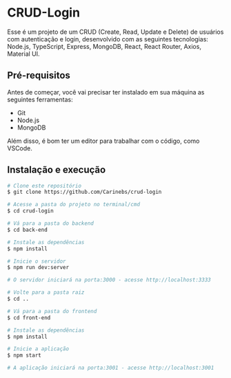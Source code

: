 # CRUD-Login
Esse é um projeto de um CRUD (Create, Read, Update e Delete) de usuários com autenticação e login, desenvolvido com as seguintes tecnologias: Node.js, TypeScript, Express, MongoDB, React, React Router, Axios, Material UI.

## Pré-requisitos
Antes de começar, você vai precisar ter instalado em sua máquina as seguintes ferramentas:

- Git
- Node.js
- MongoDB

Além disso, é bom ter um editor para trabalhar com o código, como VSCode.

## Instalação e execução
```bash
# Clone este repositório
$ git clone https://github.com/Carinebs/crud-login

# Acesse a pasta do projeto no terminal/cmd
$ cd crud-login

# Vá para a pasta do backend
$ cd back-end

# Instale as dependências
$ npm install

# Inicie o servidor
$ npm run dev:server

# O servidor iniciará na porta:3000 - acesse http://localhost:3333 

# Volte para a pasta raiz
$ cd ..

# Vá para a pasta do frontend
$ cd front-end

# Instale as dependências
$ npm install

# Inicie a aplicação
$ npm start

# A aplicação iniciará na porta:3001 - acesse http://localhost:3001
